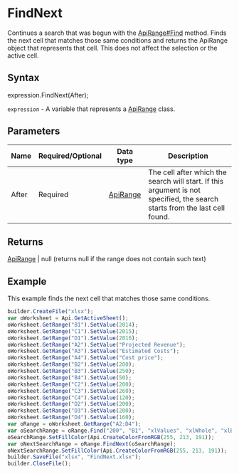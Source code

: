# FindNext

Continues a search that was begun with the [ApiRange#Find](./Find.md) method. Finds the next cell that matches those same conditions and returns the ApiRange object that represents that cell. This does not affect the selection or the active cell.

## Syntax

expression.FindNext(After);

`expression` - A variable that represents a [ApiRange](../ApiRange.md) class.

## Parameters

| **Name** | **Required/Optional** | **Data type** | **Description** |
| ------------- | ------------- | ------------- | ------------- |
| After | Required | [ApiRange](../ApiRange.md) | The cell after which the search will start. If this argument is not specified, the search starts from the last cell found. |

## Returns

[ApiRange](../ApiRange.md) &#124; null (returns null if the range does not contain such text)

## Example

This example finds the next cell that matches those same conditions.

```javascript
builder.CreateFile("xlsx");
var oWorksheet = Api.GetActiveSheet();
oWorksheet.GetRange("B1").SetValue(2014);
oWorksheet.GetRange("C1").SetValue(2015);
oWorksheet.GetRange("D1").SetValue(2016);
oWorksheet.GetRange("A2").SetValue("Projected Revenue");
oWorksheet.GetRange("A3").SetValue("Estimated Costs");
oWorksheet.GetRange("A4").SetValue("Cost price");
oWorksheet.GetRange("B2").SetValue(200);
oWorksheet.GetRange("B3").SetValue(250);
oWorksheet.GetRange("B4").SetValue(50);
oWorksheet.GetRange("C2").SetValue(200);
oWorksheet.GetRange("C3").SetValue(260);
oWorksheet.GetRange("C4").SetValue(120);
oWorksheet.GetRange("D2").SetValue(200);
oWorksheet.GetRange("D3").SetValue(200);
oWorksheet.GetRange("D4").SetValue(160);
var oRange = oWorksheet.GetRange("A2:D4");
var oSearchRange = oRange.Find("200", "B1", "xlValues", "xlWhole", "xlByColumns", "xlNext", true);
oSearchRange.SetFillColor(Api.CreateColorFromRGB(255, 213, 191));
var oNextSearchRange = oRange.FindNext(oSearchRange);
oNextSearchRange.SetFillColor(Api.CreateColorFromRGB(255, 213, 191));
builder.SaveFile("xlsx", "FindNext.xlsx");
builder.CloseFile();
```